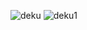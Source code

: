 ![deku](https://media1.tenor.com/images/bddf2872f32eea960e56bd76093dd3c9/tenor.gif) 
![deku1](https://media1.tenor.com/images/96e709a03919fca9ff69b389833fa9a9/tenor.gif)
